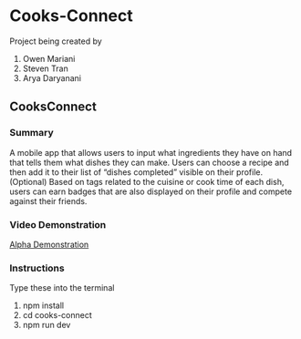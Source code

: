 # Cooks-Connect
Project being created by 
1. Owen Mariani
2. Steven Tran
3. Arya Daryanani

## CooksConnect 
### Summary 
A mobile app that allows users to input what ingredients they have on hand that tells them what dishes they can make. Users can choose a recipe and then add it to their list of “dishes completed” visible on their profile. 
(Optional) Based on tags related to the cuisine or cook time of each dish, users can earn badges that are also displayed on their profile and compete against their friends.

### Video Demonstration
[Alpha Demonstration](https://drive.google.com/file/d/1HZPaM7oSC4tg-cYKUj8kVpIiN58vfppT/view?usp=sharing)

### Instructions 
Type these into the terminal
1) npm install
2) cd cooks-connect
3) npm run dev
